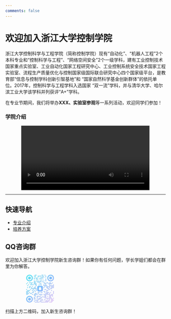 ```yaml
---
comments: false
---
```


# 欢迎加入浙江大学控制学院

浙江大学控制科学与工程学院（简称控制学院）现有“自动化”、“机器人工程”2个本科专业和“控制科学与工程”、“网络空间安全”2个一级学科，建有工业控制技术国家重点实验室、工业自动化国家工程研究中心、工业控制系统安全技术国家工程实验室、流程生产质量优化与控制国家级国际联合研究中心四个国家级平台，是教育部“信息与控制学科创新引智基地”和 “国家自然科学基金创新群体”的依托单位。2017年，控制科学与工程学科入选国家 “双一流”学科，并与清华大学、哈尔滨工业大学该学科并列获评“A+”学科。

在专业节期间，我们将举办**XXX、实验室参观**等一系列活动，欢迎同学们参加！

### 学院介绍

<div style="text-align: center;">
    <video style="width: 80%; height: auto; display: block; margin: auto;" controls loop>
        <source src="video/cse_intro.mp4" type="video/mp4">
        您的浏览器不支持该视频播放，请升级您的浏览器。
    </video>
</div>

---

## 快速导航

- [专业介绍](my-major/index.md)
- [培养方案](curriculum/index.md)

## QQ咨询群

欢迎加入浙江大学控制学院新生咨询群！如果你有任何问题，学长学姐们都会在群里为你解答。

<img src="img/qrcode.jpg" alt="QQ群二维码" style="width: 20%; display: block; margin-left: 60px;">

扫描上方二维码，加入新生咨询群！
